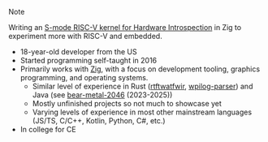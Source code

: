 > [!NOTE]
> Writing an [S-mode RISC-V kernel for Hardware Introspection](https://github.com/nukkeldev/os) in Zig to experiment more with RISC-V and embedded.

- 18-year-old developer from the US
- Started programming self-taught in 2016
- Primarily works with [Zig](https://ziglang.org/), with a focus on development tooling, graphics programming, and operating systems.
  - Similar level of experience in Rust ([rtftwatfwir](https://github.com/nukkeldev/rtftwatfwir), [wpilog-parser](https://github.com/nukkeldev/wpilog-parser))
    and Java (see [bear-metal-2046](https://github.com/bear-metal-2046) (2023-2025))
  - Mostly unfinished projects so not much to showcase yet
  - Varying levels of experience in most other mainstream languages (JS/TS, C/C++, Kotlin, Python, C#, etc.)
- In college for CE
